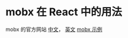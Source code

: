 # mobx 在 React 中的用法

mobx 的官方网站 [中文](https://zh.mobx.js.org/)， [英文](https://mobx.js.org/)
[mobx 示例](https://mobx-react.js.org/)
